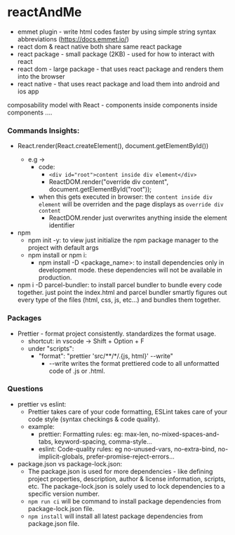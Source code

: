 # reactAndMe

- emmet plugin - write html codes faster by using simple string syntax abbreviations (https://docs.emmet.io/)
- react dom & react native both share same react package
- react package - small package (2KB) - used for how to interact with react
- react dom - large package - that uses react package and renders them into the browser
- react native - that uses react package and load them into android and ios app 

composability model with React - components inside components inside components .... 

### Commands Insights:
- React.render(React.createElement(<func>), document.getElementById(<elementID>)) 
    - e.g -> 
        - code:
            - `<div id="root">content inside div element</div>`
            -  ReactDOM.render("override div content", document.getElementById("root"));
        - when this gets executed in browser: the `content inside div element` will be overriden and the page displays as `override div content`
            - ReactDOM.render just overwrites anything inside the element identifier  
- npm
    - npm init -y: to view just initialize the npm package manager to the project with default args
    - npm install or npm i:
        - npm install -D <package_name>: to install dependencies only in development mode. these dependencies will not be available in production.
- npm i -D parcel-bundler: to install parcel bundler to bundle every code together. just point the index.html and parcel bundler smartly figures out every type of the files (html, css, js, etc...) and bundles them together. 

### Packages
- Prettier - format project consistently. standardizes the format usage. 
    - shortcut: in vscode -> Shift + Option + F
    - under "scripts":
        - "format": "prettier 'src/**/*/.{js, html}' --write"
            - --write writes the format prettiered code to all unformatted code of .js or .html.

### Questions
- prettier vs eslint: 
    - Prettier takes care of your code formatting, ESLint takes care of your code style (syntax checkings & code quality).
    - example:
        - prettier: Formatting rules: eg: max-len, no-mixed-spaces-and-tabs, keyword-spacing, comma-style...
        - eslint: Code-quality rules: eg no-unused-vars, no-extra-bind, no-implicit-globals, prefer-promise-reject-errors...
- package.json vs package-lock.json:
    - The package.json is used for more dependencies - like defining project properties, description, author & license information, scripts, etc. The package-lock.json is solely used to lock dependencies to a specific version number.
    - `npm run ci` will be command to install package dependencies from package-lock.json file. 
    - `npm install` will install all latest package dependencies from package.json file.